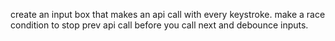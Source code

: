 create an input box that makes an api call with every keystroke. make a race condition to stop prev api call before you call next and debounce inputs.
